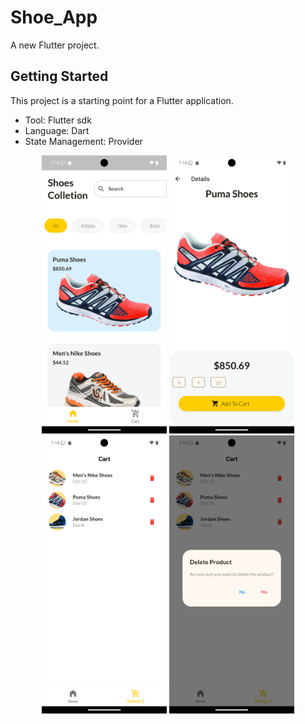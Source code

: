 # Shoe_App
A new Flutter project.
## Getting Started

This project is a starting point for a Flutter application.
- Tool: Flutter sdk
- Language: Dart
- State Management: Provider 

<p align="center">
  <img src="assets/homepage.png" alt="Image 1" width="200" />
  <img src="assets/productdetails.png" alt="Image 2" width="200" />
  <img src="assets/cartpage.png" alt="Image 3" width="200" />
  <img src="assets/dialogbox.png" alt="Image 4" width="200" />
</p>


